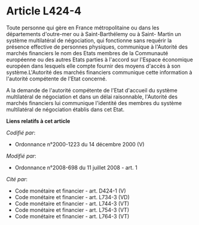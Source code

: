 # Article L424-4

Toute personne qui gère en France métropolitaine ou dans les     départements d'outre-mer ou à Saint-Barthélemy ou à Saint-
Martin un système multilatéral de négociation, qui fonctionne sans requérir la présence effective de personnes physiques,
communique à l'Autorité des marchés financiers le nom des Etats membres de la Communauté européenne ou des autres Etats
parties à l'accord sur l'Espace économique européen dans lesquels elle compte fournir des moyens d'accès à son
système.L'Autorité des marchés financiers communique cette information à l'autorité compétente de l'Etat concerné.

A la demande de l'autorité compétente de l'Etat d'accueil du système multilatéral de négociation et dans un délai
raisonnable, l'Autorité des marchés financiers lui communique l'identité des membres du système multilatéral de négociation
établis dans cet Etat.

**Liens relatifs à cet article**

_Codifié par_:

  - Ordonnance n°2000-1223 du 14 décembre 2000 (V)

_Modifié par_:

  - Ordonnance n°2008-698 du 11 juillet 2008 - art. 1

_Cité par_:

  - Code monétaire et financier - art. D424-1 (V)
  - Code monétaire et financier - art. L734-3 (VD)
  - Code monétaire et financier - art. L744-3 (VT)
  - Code monétaire et financier - art. L754-3 (VT)
  - Code monétaire et financier - art. L764-3 (VT)
